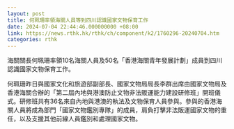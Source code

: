 ```yaml
---
layout: post
title: 何珮珊率領海關人員等到四川認識國家文物保育工作
date: 2024-07-04 22:44:46.000000000 +08:00
link: https://news.rthk.hk/rthk/ch/component/k2/1760296-20240704.htm
categories: rthk
---
```


海關關長何珮珊率領10名海關人員及50名「香港海關青年發展計劃」成員到四川認識國家文物保育工作。

何珮珊昨日與國家文化和旅遊部副部長、國家文物局局長李群出席由國家文物局及香港海關合辦的「第二屆內地與港澳防止文物非法販運能力建設研修班」開班儀式。研修班共有36名來自內地與港澳的執法及文物保育人員參與。參與的香港海關人員將成為部門「國家文物鑑別專隊」的成員，肩負打擊非法販運國家文物的重任，以及支援其他前線人員鑑別和處理國家文物。
